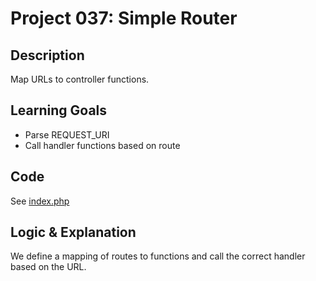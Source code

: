 # Project 037: Simple Router

## Description
Map URLs to controller functions.

## Learning Goals
- Parse REQUEST_URI
- Call handler functions based on route

## Code
See [index.php](index.php)

## Logic & Explanation
We define a mapping of routes to functions and call the correct handler based on the URL.
